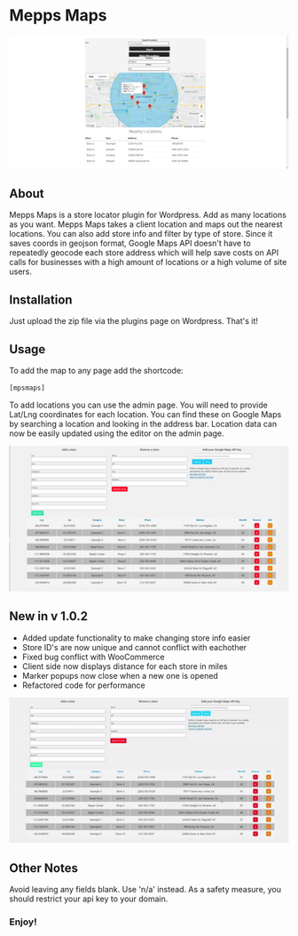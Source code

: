 # Mepps Maps # 

![](png/client.png)

## About 
Mepps Maps is a store locator plugin for Wordpress. Add as many locations as you want. Mepps Maps takes a client location and maps out the nearest locations. 
You can also add store info and filter by type of store. Since it saves coords in geojson format, Google Maps API doesn't have to repeatedly geocode each store address
which will help save costs on API calls for businesses with a high amount of locations or a high volume of site users. 

## Installation 
Just upload the zip file via the plugins page on Wordpress. That's it!

## Usage

To add the map to any page add the shortcode:
```bash
[mpsmaps]
```

To add locations you can use the admin page. You will need to provide Lat/Lng coordinates for each location. 
You can find these on Google Maps by searching a location and looking in the address bar.
Location data can now be easily updated using the editor on the admin page. 

![](png/admin.png)



## New in v 1.0.2
- Added update functionality to make changing store info easier
- Store ID's are now unique and cannot conflict with eachother
- Fixed bug conflict with WooCommerce
- Client side now displays distance for each store in miles
- Marker popups now close when a new one is opened
- Refactored code for performance

![](png/admin.gif)

## Other Notes
Avoid leaving any fields blank. Use 'n/a' instead.
As a safety measure, you should restrict your api key to your domain.



### Enjoy!